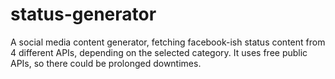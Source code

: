 # status-generator

A social media content generator, fetching facebook-ish status content from 4 different APIs, depending on the selected category. It uses free public APIs, so there could be prolonged downtimes.
